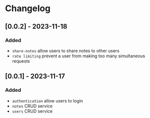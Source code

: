 # Changelog

## [0.0.2] - 2023-11-18

### Added
- `share-notes` allow users to share notes to other users
- `rate limiting` prevent a user from making too many simultaneous requests

## [0.0.1] - 2023-11-17

### Added
- `authentication` allow users to login
- `notes` CRUD service
- `users` CRUD service
